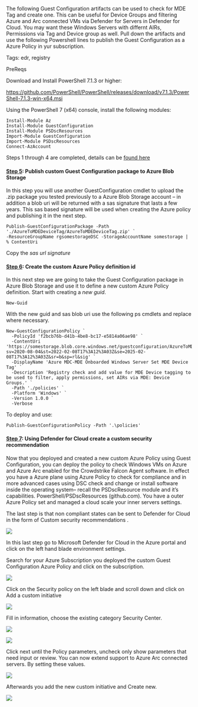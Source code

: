 The following Guest Configuration artifacts can be used to check for MDE Tag and create one. This can be useful for Device Groups and filtering Azure and Arc connected VMs via Defender for Servers in Defender for Cloud. You may want these Windows Servers with differnt AIRs, Permissions via Tag and Device group as well. Pull down the artifacts and use the following Powershell lines to publish the Guest Configuration as a Azure Policy in yur subscription.

Tags: edr, registry

PreReqs

Download and Install PowerShell 7.1.3 or higher: 

https://github.com/PowerShell/PowerShell/releases/download/v7.1.3/PowerShell-7.1.3-win-x64.msi 

Using the PowerShell 7 (x64) console, install the following modules: 

```
Install-Module Az 
Install-Module GuestConfiguration 
Install-Module PSDscResources
Import-Module GuestConfiguration
Import-Module PSDscResources
Connect-AzAccount
```

Steps 1 through 4 are completed, details can be [found here](https://techcommunity.microsoft.com/t5/microsoft-defender-for-cloud/7-steps-to-author-develop-and-deploy-custom-recommendations-for/ba-p/3166026 "found here")

#### [Step 5](https://docs.microsoft.com/en-us/azure/governance/policy/how-to/guest-configuration-create-test#validate-the-configuration-package-meets-requirements "Step 5"): Publish custom Guest Configuration package to Azure Blob Storage

In this step you will use another GuestConfiguration cmdlet to upload the .zip package you tested previously to a Azure Blob Storage account – in addition a blob uri will be returned with a sas signature that lasts a few years. This sas based signature will be used when creating the Azure policy and publishing it in the next step. 

```
Publish-GuestConfigurationPackage -Path './AzureToMDEDeviceTag/AzureToMDEDeviceTag.zip' `
-ResourceGroupName rgsomestorageDSC -StorageAccountName somestorage | % ContentUri
```

Copy the *sas url signature* 

#### [Step 6](https://docs.microsoft.com/en-us/azure/governance/policy/how-to/guest-configuration-create-publish#publish-a-configuration-package "Step 6"): Create the custom Azure Policy definition id

In this next step we are going to take the Guest Configuration package in Azure Blob Storage and use it to define a new custom Azure Policy definition. Start with creating a *new guid*. 

```
New-Guid
```

With the new guid and sas blob uri use the following ps cmdlets and replace where necessary. 

```
New-GuestConfigurationPolicy `
  -PolicyId 'f2bcb76b-d41b-4be8-bc17-e5814a06ae98' `
  -ContentUri 'https://somestorage.blob.core.windows.net/guestconfiguration/AzureToMDEDeviceTag.zip?sv=2020-08-04&st=2022-02-08T17%3A12%3A03Z&se=2025-02-08T17%3A12%3A03Z&sr=b&sp=rl&sig' `
  -DisplayName 'Azure MDC-MDE Onboarded Windows Server Set MDE Device Tag' `
  -Description 'Registry check and add value for MDE Device tagging to be used to filter, apply permissions, set AIRs via MDE: Device Groups.' `
  -Path './policies' `
  -Platform 'Windows' `
  -Version 1.0.0 `
  -Verbose
```

To deploy and use:

```
Publish-GuestConfigurationPolicy -Path '.\policies'
```

#### [Step 7](https://docs.microsoft.com/en-us/azure/defender-for-cloud/custom-security-policies?pivots=azure-portal#to-add-a-custom-initiative-to-your-subscription "Step 7"): Using Defender for Cloud create a custom security recommendation

Now that you deployed and created a new custom Azure Policy using Guest Configuration, you can deploy the policy to check Windows VMs on Azure and Azure Arc enabled for the Crowdstrike Falcon Agent software. In effect you have a Azure plane using Azure Policy to check for compliance and in more advanced cases using DSC check and change or install software inside the operating system– recall the PSDscResource module and it’s capabilities. PowerShell/PSDscResources (github.com). You have a outer Azure Policy set and managed a cloud scale your inner servers settings.

The last step is that non compliant states can be sent to Defender for Cloud in the form of Custom security recommendations .

![](https://github.com/swiftsolves-msft/Community-GuestConfiguration/raw/main/images/MDCreccomend.png)

In this last step go to Microsoft Defender for Cloud in the Azure portal and click on the left hand blade environment settings.

Search for your Azure Subscription you deployed the custom Guest Configuration Azure Policy and click on the subscription.

![](https://github.com/swiftsolves-msft/Community-GuestConfiguration/raw/main/images/MDCreccomend2.png)

Click on the Security policy on the left blade and scroll down and click on Add a custom initiative 

![](https://github.com/swiftsolves-msft/Community-GuestConfiguration/raw/main/images/MDCreccomend3.png)

Fill in information, choose the existing category Security Center.

![](https://github.com/swiftsolves-msft/Community-GuestConfiguration/raw/main/images/MDCreccomend4.png)

![](https://github.com/swiftsolves-msft/Community-GuestConfiguration/raw/main/images/MDCreccomend5.png)

Click next until the Policy parameters, uncheck only show parameters that need input or review. You can now extend support to Azure Arc connected servers. By setting these values. 

![](https://github.com/swiftsolves-msft/Community-GuestConfiguration/raw/main/images/MDCreccomend6.png)

Afterwards you add the new custom initiative and Create new.

![](https://github.com/swiftsolves-msft/Community-GuestConfiguration/raw/main/images/MDCreccomend7.png)